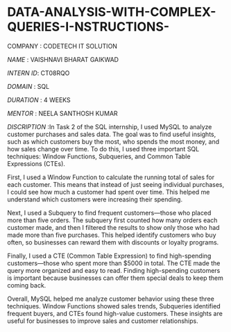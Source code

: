 # DATA-ANALYSIS-WITH-COMPLEX-QUERIES-I-NSTRUCTIONS-
COMPANY : CODETECH IT SOLUTION

*NAME* : VAISHNAVI BHARAT GAIKWAD

*INTERN ID*: CT08RQO

*DOMAIN* : SQL

*DURATION* : 4 WEEKS

*MENTOR* : NEELA SANTHOSH KUMAR

*DISCRIPTION* :In Task 2 of the SQL internship, I used MySQL to analyze customer purchases and sales data. The goal was to find useful insights, such as which customers buy the most, who spends the most money, and how sales change over time. To do this, I used three important SQL techniques: Window Functions, Subqueries, and Common Table Expressions (CTEs).

First, I used a Window Function to calculate the running total of sales for each customer. This means that instead of just seeing individual purchases, I could see how much a customer had spent over time. This helped me understand which customers were increasing their spending.

Next, I used a Subquery to find frequent customers—those who placed more than five orders. The subquery first counted how many orders each customer made, and then I filtered the results to show only those who had made more than five purchases. This helped identify customers who buy often, so businesses can reward them with discounts or loyalty programs.

Finally, I used a CTE (Common Table Expression) to find high-spending customers—those who spent more than $5000 in total. The CTE made the query more organized and easy to read. Finding high-spending customers is important because businesses can offer them special deals to keep them coming back.

Overall, MySQL helped me analyze customer behavior using these three techniques. Window Functions showed sales trends, Subqueries identified frequent buyers, and CTEs found high-value customers. These insights are useful for businesses to improve sales and customer relationships. 





